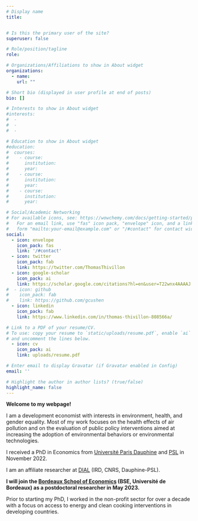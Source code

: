 ```yaml
---
# Display name
title:


# Is this the primary user of the site?
superuser: false

# Role/position/tagline
role:

# Organizations/Affiliations to show in About widget
organizations:
  - name:
    url: ""

# Short bio (displayed in user profile at end of posts)
bio: []

# Interests to show in About widget
#interests:
#  - 
#  - 
#  -

# Education to show in About widget
#education:
#  courses:
#    - course:
#      institution:
#      year:
#    - course:
#      institution:
#      year:
#    - course:
#      institution: 
#      year: 

# Social/Academic Networking
# For available icons, see: https://wowchemy.com/docs/getting-started/page-builder/#icons
#   For an email link, use "fas" icon pack, "envelope" icon, and a link in the
#   form "mailto:your-email@example.com" or "/#contact" for contact widget.
social:
  - icon: envelope
    icon_pack: fas
    link: '/#contact'
  - icon: twitter
    icon_pack: fab
    link: https://twitter.com/ThomasThivillon
  - icon: google-scholar
    icon_pack: ai
    link: https://scholar.google.com/citations?hl=en&user=T22wnx4AAAAJ
#  - icon: github
#    icon_pack: fab
#    link: https://github.com/gcushen
  - icon: linkedin
    icon_pack: fab
    link: https://www.linkedin.com/in/thomas-thivillon-808566a/

# Link to a PDF of your resume/CV.
# To use: copy your resume to `static/uploads/resume.pdf`, enable `ai` icons in `params.toml`,
# and uncomment the lines below.
  - icon: cv
    icon_pack: ai
    link: uploads/resume.pdf

# Enter email to display Gravatar (if Gravatar enabled in Config)
email: ''

# Highlight the author in author lists? (true/false)
highlight_name: false
---
```


**Welcome to my webpage!** 

I am a development economist with interests in environment, health, and gender equality. Most of my work focuses on the health effects of air pollution and on the evaluation of public policy interventions aimed at increasing the adoption of environmental behaviors or environmental technologies.

I received a PhD in Economics from [Université Paris Dauphine](https://dauphine.psl.eu/en/) and [PSL](https://psl.eu/en) in November 2022.

I am an affiliate researcher at [DIAL](https://dial.ird.fr/en/) (IRD, CNRS, Dauphine-PSL).

**I will join the [Bordeaux School of Economics](https://www.bse.u-bordeaux.fr/) (BSE, Université de Bordeaux) as a postdoctoral researcher in May 2023.**

Prior to starting my PhD, I worked in the non-profit sector for over a decade with a focus on access to energy and clean cooking interventions in developing countries.










